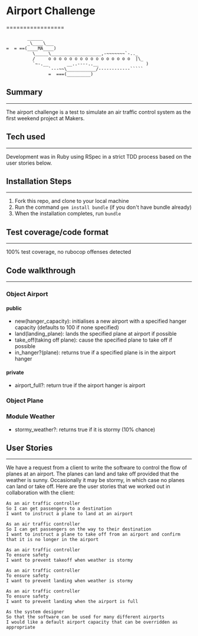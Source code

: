 # Airport Challenge
=================

```
        ______
        _\____\___
=  = ==(____MA____)
          \_____\___________________,-~~~~~~~`-.._
          /     o o o o o o o o o o o o o o o o  |\_
          `~-.__       __..----..__                  )
                `---~~\___________/------------`````
                =  ===(_________)

```

## Summary
-------

The airport challenge is a test to simulate an air traffic control system as the
first weekend project at Makers.

## Tech used
---------

Development was in Ruby using RSpec in a strict TDD process based on the user
stories below.

## Installation Steps
-------------------

1. Fork this repo, and clone to your local machine
2. Run the command `gem install bundle` (if you don't have bundle already)
3. When the installation completes, run `bundle`

## Test coverage/code format
-------------------------

100% test coverage, no rubocop offenses detected

## Code walkthrough
----------------

### Object Airport

####  public
  - new(hanger_capacity): initialises a new airport with a specified hanger
                          capacity (defaults to 100 if none specified)
  - land(landing_plane): lands the specified plane at airport if possible
  - take_off(taking off plane): cause the specified plane to take off if possible
  - in_hanger?(plane): returns true if a specified plane is in the airport hanger
  
####  private
  - airport_full?: return true if the airport hanger is airport

### Object Plane

### Module Weather
  -  stormy_weather?: returns true if it is stormy (10% chance)

## User Stories
------------

We have a request from a client to write the software to control the flow of planes at an airport. The planes can land and take off provided that the weather is sunny. Occasionally it may be stormy, in which case no planes can land or take off.  Here are the user stories that we worked out in collaboration with the client:

```
As an air traffic controller
So I can get passengers to a destination
I want to instruct a plane to land at an airport

As an air traffic controller
So I can get passengers on the way to their destination
I want to instruct a plane to take off from an airport and confirm that it is no longer in the airport

As an air traffic controller
To ensure safety
I want to prevent takeoff when weather is stormy

As an air traffic controller
To ensure safety
I want to prevent landing when weather is stormy

As an air traffic controller
To ensure safety
I want to prevent landing when the airport is full

As the system designer
So that the software can be used for many different airports
I would like a default airport capacity that can be overridden as appropriate
```
